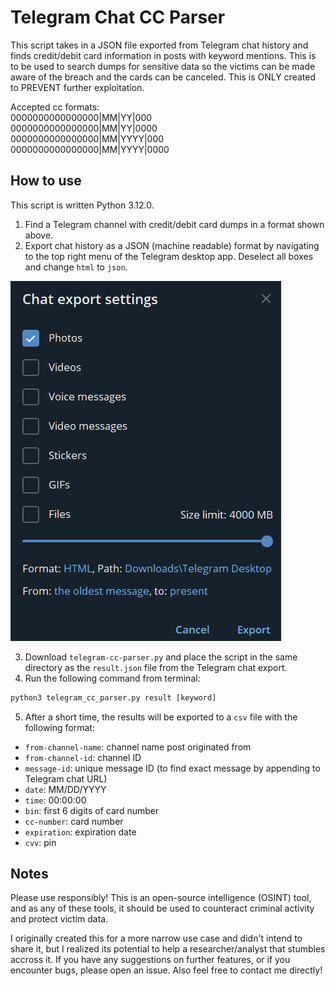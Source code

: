 # Telegram Chat CC Parser

This script takes in a JSON file exported from Telegram chat history and finds credit/debit card information 
in posts with keyword mentions. This is to be used to search dumps for sensitive data so the victims
can be made aware of the breach and the cards can be canceled. This is ONLY created to PREVENT 
further exploitation.

Accepted cc formats:\
0000000000000000|MM|YY|000\
0000000000000000|MM|YY|0000\
0000000000000000|MM|YYYY|000\
0000000000000000|MM|YYYY|0000

## How to use

This script is written Python 3.12.0.

1. Find a Telegram channel with credit/debit card dumps in a format shown above.
2. Export chat history as a JSON (machine readable) format by navigating to the top right menu of the Telegram desktop app. Deselect all boxes and change `html` to `json`.

![demo.png](demo.png)

3. Download `telegram-cc-parser.py` and place the script in the same directory as the `result.json` file from the Telegram chat export.
4. Run the following command from terminal:

```python
python3 telegram_cc_parser.py result [keyword]
```
5. After a short time, the results will be exported to a `csv` file with the following format:

- `from-channel-name`: channel name post originated from
- `from-channel-id`: channel ID
- `message-id`: unique message ID (to find exact message by appending to Telegram chat URL)
- `date`: MM/DD/YYYY
- `time`: 00:00:00
- `bin`: first 6 digits of card number
- `cc-number`: card number
- `expiration`: expiration date
- `cvv`: pin

## Notes

Please use responsibly! This is an open-source intelligence (OSINT) tool, and as any of these tools, it should be used to counteract criminal activity and protect victim data.

I originally created this for a more narrow use case and didn't intend to share it, but I realized its potential to help a researcher/analyst that stumbles accross it. If you have any suggestions on further features, or if you encounter bugs, please open an issue. Also feel free to contact me directly!
